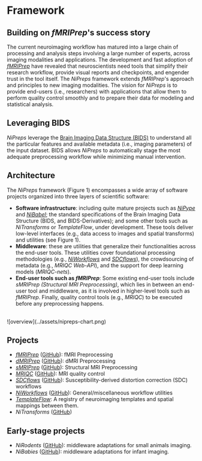 # Framework

## Building on *fMRIPrep*'s success story

The current neuroimaging workflow has matured into a large chain of processing and analysis steps involving a large number of experts, across imaging modalities and applications.
The development and fast adoption of [*fMRIPrep*][1] have revealed that neuroscientists need tools that simplify their research workflow, provide visual reports and checkpoints, and engender trust in the tool itself.
The *NiPreps* framework extends *fMRIPrep*'s approach and principles to new imaging modalities.
The vision for *NiPreps* is to provide end-users (i.e., researchers) with applications that allow them to perform quality control smoothly and to prepare their data for modeling and statistical analysis.

## Leveraging BIDS

*NiPreps* leverage the [Brain Imaging Data Structure (BIDS)](../apps/framework.md#what-is-bids) to understand all the particular
features and available metadata (i.e., imaging parameters) of the input dataset.
BIDS allows *NiPreps* to automatically stage the most adequate preprocessing workflow while minimizing manual intervention.

## Architecture

The *NiPreps* framework (Figure 1) encompasses a wide array of software projects organized into three layers of scientific software:

  * **Software infrastructure**: including quite mature projects such as [*NiPype*][2] and [*NiBabel*][3]; the standard specifications of the Brain Imaging Data Structure (BIDS, and BIDS-Derivatives); and some other tools such as *NiTransforms* or *TemplateFlow*, under development.
    These tools deliver low-level interfaces (e.g., data access to images and spatial transforms) and utilities (see Figure 1).
  * **Middleware**: these are utilities that generalize their functionalities across the end-user tools.
    These utilities cover foundational processing methodologies (e.g., [*NiWorkflows*][4] and [*SDCflows*][5]), the crowdsourcing of metadata (e.g., *MRIQC Web-API*), and the support for deep learning models (*MRIQC-nets*).
  * **End-user tools such as *fMRIPrep***: Some existing end-user tools include *sMRIPrep (Structural MRI Preprocessing)*, which lies in between an end-user tool and middleware, as it is involved in higher-level tools such as *fMRIPrep*. Finally, quality control tools (e.g., *MRIQC*) to be executed before any preprocessing happens.

<br />
![overview](../assets/nipreps-chart.png)

## Projects

  * [*fMRIPrep*][1] ([GitHub](https://github.com/poldracklab/fmriprep)): fMRI Preprocessing
  * [*dMRIPrep*][6] ([GitHub](https://github.com/nipreps/dmriprep)): dMRI Preprocessing
  * [*sMRIPrep*][7] ([GitHub](https://github.com/nipreps/smriprep)): Structural MRI Preprocessing
  * [*MRIQC*][8] ([GitHub](https://github.com/poldracklab/mriqc)): MRI quality control
  * [*SDCflows*][5] ([GitHub](https://github.com/nipreps/sdcflows)): Susceptibility-derived distortion correction (SDC) workflows
  * [*NiWorkflows*][4] ([GitHub](https://github.com/nipreps/niworkflows)): General/miscellaneous workflow utilities
  * [*TemplateFlow*][9]: A registry of neuroimaging templates and spatial mappings between them.
  * *NiTransforms* ([GitHub](https://github.com/poldracklab/nitransforms))

## Early-stage projects

  * *NiRodents* ([GitHub](https://github.com/nipreps/nirodents)): middleware adaptations for small animals imaging.
  * *NiBabies* ([GitHub](https://github.com/nipreps/nibabies)): middleware adaptations for infant imaging.

<!-- ![Branching](https://guides.github.com/activities/hello-world/branching.png) -->

[1]: http://fmriprep.org/ "fMRIPrep documentation"
[2]: https://nipype.readthedocs.io/ "NiPype documentation"
[3]: https://nibabel.readthedocs.io/ "NiBabel documentation"
[4]: https://www.nipreps.org/niworkflows/ "NiWorkflows documentation"
[5]: https://www.nipreps.org/sdcflows/ "SDCflows documentation"
[6]: https://www.nipreps.org/dmriprep/ "dMRIPrep documentation"
[7]: https://www.nipreps.org/smriprep/ "sMRIPrep documentation"
[8]: https://mriqc.readthedocs.io/ "MRIQC Documentation"
[9]: https://www.templateflow.org/ "TemplateFlow"
